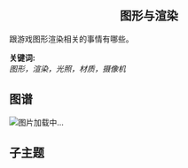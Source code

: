 <h2 align="center">图形与渲染</h2>
<p>
跟游戏图形渲染相关的事情有哪些。
</p>

**关键词:**<br/>
*图形，渲染，光照，材质，摄像机*

## 图谱
![图片加载中...](https://github.com/gonglei007/GameDevMind/blob/main/exports/2.1.1.图形与渲染.png?raw=true)

## 子主题
